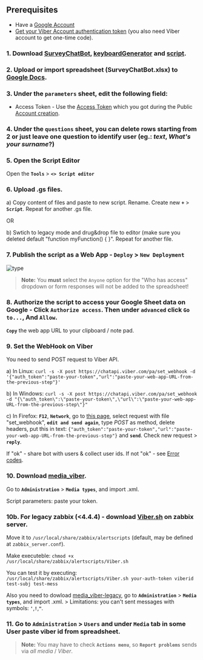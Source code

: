 ## Prerequisites
- Have a [Google Account](https://accounts.google.com)
- [Get your Viber Account authentication token](https://partners.viber.com/account/create-bot-account) (you also need Viber account to get one-time code).

### 1. Download [SurveyChatBot](SurveyChatBot.xlsx), [keyboardGenerator](keyboardGenerator.gs) and [script](script.gs).

### 2. Upload or import spreadsheet (SurveyChatBot.xlsx) to [Google Docs](https://sheet.new).

### 3. Under the **`parameters`** sheet, edit the following field:

- Access Token - Use the [Access Token](https://developers.viber.com/docs/faq/#authentication-tokens) which you got during the Public [Account creation](https://partners.viber.com/account/create-bot-account).

### 4. Under the **`questions`** sheet, you can delete rows starting from 2 or just leave one question to identify user (eg.: _text_, _What's your surname_?)

### 5. Open the Script Editor

Open the **`Tools`** > **`<> Script editor`**

### 6. Upload .gs files.

a) Copy content of files and paste to new script. Rename. Create new **`+`** > **`Script`**. Repeat for another .gs file.

OR

b) Swtich to legacy mode and drug&drop file to editor (make sure you deleted default "function myFunction() {    }".  Repeat for another file.

### 7. Publish the script as a Web App - **`Deploy`** > **`New Deployment`**

![type](https://user-images.githubusercontent.com/17404606/124802762-fd08d100-df60-11eb-8755-951c965e5ede.png)

> **Note:** You **must** select the `Anyone` option for the "Who has access" dropdown or form responses will not be added to the spreadsheet!

### 8. Authorize the script to access your Google Sheet data on Google - Click **`Authorize access`**. Then under **`advanced`** click **`Go to...`**, And **`Allow`**.

**`Copy`** the web app URL to your clipboard / note pad.

### 9. Set the WebHook on Viber
You need to send POST request to Viber API.

a) In Linux: 
``curl -s -X post https://chatapi.viber.com/pa/set_webhook -d '{"auth_token":"paste-your-token","url":"paste-your-web-app-URL-from-the-previous-step"}'``

b) In Windows:
`curl -s -X post https://chatapi.viber.com/pa/set_webhook -d "{\"auth_token\":\"paste-your-token\",\"url\":\"paste-your-web-app-URL-from-the-previous-step\"}"`

c) In Firefox: **`F12`**, **`Network`**, go to [this page](https://chatapi.viber.com/pa/set_webhook), select request with file "set_webhook", **`edit and send again`**, type *POST* as method, delete headers, put this in text: `{"auth_token":"paste-your-token","url":"paste-your-web-app-URL-from-the-previous-step"}` and **`send`**. Check new request > **`reply`**. 

If "ok" - share bot with users & collect user ids.
If not "ok" - see [Error codes](https://developers.viber.com/docs/api/rest-bot-api/#error-codes).

### 10. Download [media_viber](media_viber.xml).
Go to **`Administration`** > **`Media types`**, and import .xml.

Script parameters: paste your token.

   ### 10b. For legacy zabbix (<4.4.4) - download [Viber.sh](Viber.sh) on zabbix server.
   
   Move it to `/usr/local/share/zabbix/alertscripts` (default, may be defined at `zabbix_server.conf`).
  
   Make executeble: `chmod +x /usr/local/share/zabbix/alertscripts/Viber.sh` 

   You can test it by executing: `/usr/local/share/zabbix/alertscripts/Viber.sh your-auth-token viberid test-subj test-mess`

   Also you need to dowload [media_viber-legacy](media_viber-legacy.xml), go to **`Administration`** > **`Media types`**, and import .xml. 
      > Limitations: you can't sent messages with symbols: **`'`**,**`!`**,**`"`**.

### 11. Go to **`Administration`** > **`Users`** and under **`Media`** tab in some User paste viber id from spreadsheet.  
> **Note:** You may have to check **`Actions menu`**, so **`Report problems`** sends via _all media_ / _Viber_.
